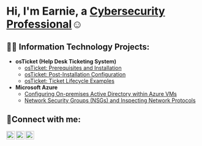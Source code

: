 <h1>Hi, I'm Earnie, a <a href="https://linkedin.com/in/iamearniewilliams"> Cybersecurity Professional</a>☺</h1>

<h2>👨‍💻 Information Technology Projects:</h2>

- <b>osTicket (Help Desk Ticketing System)</b>
  - [osTicket: Prerequisites and Installation](https://github.com/TechyEarnie/-osticket-prereqs)
  - [osTicket: Post-Installation Configuration](https://github.com/TechyEarnie/post-install-config)
  - [osTicket: Ticket Lifecycle Examples](https://github.com/TechyEarnie/ticket-lifecycle)
- <b>Microsoft Azure</b>
  - [Configuring On-premises Active Directory within Azure VMs](https://github.com/TechyEarnie/configure-ad)
  - [Network Security Groups (NSGs) and Inspecting Network Protocols](https://github.com/TechyEarnie/azure-network-protocols)

<h2>🤳Connect with me:</h2>

[<img align="left" alt="Josh | Twitter" width="22px" src="https://cdn.jsdelivr.net/npm/simple-icons@v3/icons/twitter.svg" />][twitter]
[<img align="left" alt="Josh | LinkedIn" width="22px" src="https://cdn.jsdelivr.net/npm/simple-icons@v3/icons/linkedin.svg" />][linkedin]
[<img align="left" alt="Josh | Instagram" width="22px" src="https://cdn.jsdelivr.net/npm/simple-icons@v3/icons/instagram.svg" />][instagram]

[twitter]: https://twitter.com/CoachEarnie
[instagram]: https://www.instagram.com/Josh
[linkedin]: https://linkedin.com/in/Josh 
